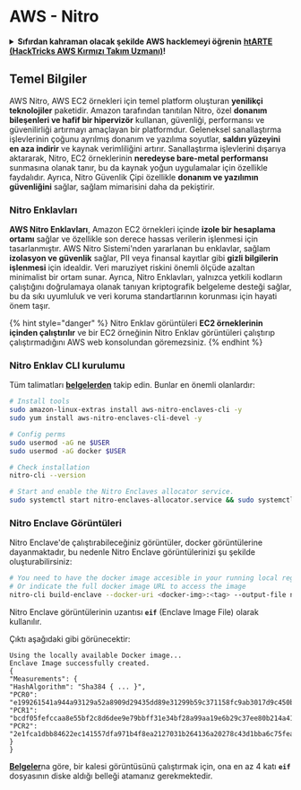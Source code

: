 # AWS - Nitro

<details>

<summary><strong>Sıfırdan kahraman olacak şekilde AWS hacklemeyi öğrenin</strong> <a href="https://training.hacktricks.xyz/courses/arte"><strong>htARTE (HackTricks AWS Kırmızı Takım Uzmanı)</strong></a><strong>!</strong></summary>

HackTricks'ı desteklemenin diğer yolları:

* **Şirketinizi HackTricks'te reklamını görmek istiyorsanız** veya **HackTricks'i PDF olarak indirmek istiyorsanız** [**ABONELİK PLANLARI**]'na(https://github.com/sponsors/carlospolop) göz atın!
* [**Resmi PEASS & HackTricks ürünlerini**](https://peass.creator-spring.com) edinin
* [**PEASS Ailesi'ni**](https://opensea.io/collection/the-peass-family) keşfedin, özel [**NFT'lerimiz**](https://opensea.io/collection/the-peass-family) koleksiyonumuz
* **💬 [**Discord grubuna**](https://discord.gg/hRep4RUj7f) veya [**telegram grubuna**](https://t.me/peass) **katılın** veya bizi **Twitter** 🐦 [**@hacktricks\_live**](https://twitter.com/hacktricks\_live)** takip edin**.
* **Hacking püf noktalarınızı paylaşarak PR'lar göndererek** [**HackTricks**](https://github.com/carlospolop/hacktricks) ve [**HackTricks Cloud**](https://github.com/carlospolop/hacktricks-cloud) github depolarına katkıda bulunun.

</details>

## Temel Bilgiler

AWS Nitro, AWS EC2 örnekleri için temel platform oluşturan **yenilikçi teknolojiler** paketidir. Amazon tarafından tanıtılan Nitro, özel **donanım bileşenleri ve hafif bir hipervizör** kullanan, güvenliği, performansı ve güvenilirliği artırmayı amaçlayan bir platformdur. Geleneksel sanallaştırma işlevlerinin çoğunu ayrılmış donanım ve yazılıma soyutlar, **saldırı yüzeyini en aza indirir** ve kaynak verimliliğini artırır. Sanallaştırma işlevlerini dışarıya aktararak, Nitro, EC2 örneklerinin **neredeyse bare-metal performansı** sunmasına olanak tanır, bu da kaynak yoğun uygulamalar için özellikle faydalıdır. Ayrıca, Nitro Güvenlik Çipi özellikle **donanım ve yazılımın güvenliğini** sağlar, sağlam mimarisini daha da pekiştirir.

### Nitro Enklavları

**AWS Nitro Enklavları**, Amazon EC2 örnekleri içinde **izole bir hesaplama ortamı** sağlar ve özellikle son derece hassas verilerin işlenmesi için tasarlanmıştır. AWS Nitro Sistemi'nden yararlanan bu enklavlar, sağlam **izolasyon ve güvenlik** sağlar, PII veya finansal kayıtlar gibi **gizli bilgilerin işlenmesi** için idealdir. Veri maruziyet riskini önemli ölçüde azaltan minimalist bir ortam sunar. Ayrıca, Nitro Enklavları, yalnızca yetkili kodların çalıştığını doğrulamaya olanak tanıyan kriptografik belgeleme desteği sağlar, bu da sıkı uyumluluk ve veri koruma standartlarının korunması için hayati önem taşır.

{% hint style="danger" %}
Nitro Enklav görüntüleri **EC2 örneklerinin içinden çalıştırılır** ve bir EC2 örneğinin Nitro Enklav görüntüleri çalıştırıp çalıştırmadığını AWS web konsolundan göremezsiniz.
{% endhint %}

### Nitro Enklav CLI kurulumu

Tüm talimatları [**belgelerden**](https://catalog.us-east-1.prod.workshops.aws/event/dashboard/en-US/workshop/1-my-first-enclave/1-1-nitro-enclaves-cli#run-connect-and-terminate-the-enclave) takip edin. Bunlar en önemli olanlardır:
```bash
# Install tools
sudo amazon-linux-extras install aws-nitro-enclaves-cli -y
sudo yum install aws-nitro-enclaves-cli-devel -y

# Config perms
sudo usermod -aG ne $USER
sudo usermod -aG docker $USER

# Check installation
nitro-cli --version

# Start and enable the Nitro Enclaves allocator service.
sudo systemctl start nitro-enclaves-allocator.service && sudo systemctl enable nitro-enclaves-allocator.service
```
### Nitro Enclave Görüntüleri

Nitro Enclave'de çalıştırabileceğiniz görüntüler, docker görüntülerine dayanmaktadır, bu nedenle Nitro Enclave görüntülerinizi şu şekilde oluşturabilirsiniz:
```bash
# You need to have the docker image accesible in your running local registry
# Or indicate the full docker image URL to access the image
nitro-cli build-enclave --docker-uri <docker-img>:<tag> --output-file nitro-img.eif
```
Nitro Enclave görüntülerinin uzantısı **`eif`** (Enclave Image File) olarak kullanılır.

Çıktı aşağıdaki gibi görünecektir:
```
Using the locally available Docker image...
Enclave Image successfully created.
{
"Measurements": {
"HashAlgorithm": "Sha384 { ... }",
"PCR0": "e199261541a944a93129a52a8909d29435dd89e31299b59c371158fc9ab3017d9c450b0a580a487e330b4ac691943284",
"PCR1": "bcdf05fefccaa8e55bf2c8d6dee9e79bbff31e34bf28a99aa19e6b29c37ee80b214a414b7607236edf26fcb78654e63f",
"PCR2": "2e1fca1dbb84622ec141557dfa971b4f8ea2127031b264136a20278c43d1bba6c75fea286cd4de9f00450b6a8db0e6d3"
}
}
```
[**Belgeler**](https://catalog.us-east-1.prod.workshops.aws/event/dashboard/en-US/workshop/1-my-first-enclave/1-1-nitro-enclaves-cli#run-connect-and-terminate-the-enclave)na göre, bir kalesi görüntüsünü çalıştırmak için, ona en az 4 katı **`eif`** dosyasının diske aldığı belleği atamanız gerekmektedir.
